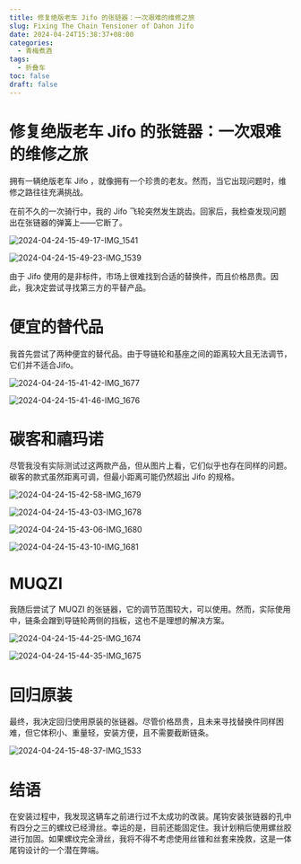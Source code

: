 ```yaml
---
title: 修复绝版老车 Jifo 的张链器：一次艰难的维修之旅
slug: Fixing The Chain Tensioner of Dahon Jifo
date: 2024-04-24T15:38:37+08:00
categories:
  - 青梅煮酒
tags:
  - 折叠车
toc: false
draft: false
---
```


# 修复绝版老车 Jifo 的张链器：一次艰难的维修之旅

拥有一辆绝版老车 Jifo ，就像拥有一个珍贵的老友。然而，当它出现问题时，维修之路往往充满挑战。

在前不久的一次骑行中，我的 Jifo 飞轮突然发生跳齿。回家后，我检查发现问题出在张链器的弹簧上——它断了。

![2024-04-24-15-49-17-IMG_1541](https://raw.githubusercontent.com/xbot/image-hosting/master/blog/2024-04-24-15-49-17-IMG_1541.jpeg)

![2024-04-24-15-49-23-IMG_1539](https://raw.githubusercontent.com/xbot/image-hosting/master/blog/2024-04-24-15-49-23-IMG_1539.jpeg)

由于 Jifo 使用的是非标件，市场上很难找到合适的替换件，而且价格昂贵。因此，我决定尝试寻找第三方的平替产品。

# 便宜的替代品

我首先尝试了两种便宜的替代品。由于导链轮和基座之间的距离较大且无法调节，它们并不适合Jifo。

![2024-04-24-15-41-42-IMG_1677](https://raw.githubusercontent.com/xbot/image-hosting/master/blog/2024-04-24-15-41-42-IMG_1677.jpeg)

![2024-04-24-15-41-46-IMG_1676](https://raw.githubusercontent.com/xbot/image-hosting/master/blog/2024-04-24-15-41-46-IMG_1676.jpeg)

# 碳客和禧玛诺

尽管我没有实际测试过这两款产品，但从图片上看，它们似乎也存在同样的问题。碳客的款式虽然距离可调，但最小距离可能仍然超出 Jifo 的规格。

![2024-04-24-15-42-58-IMG_1679](https://raw.githubusercontent.com/xbot/image-hosting/master/blog/2024-04-24-15-42-58-IMG_1679.jpeg)

![2024-04-24-15-43-03-IMG_1678](https://raw.githubusercontent.com/xbot/image-hosting/master/blog/2024-04-24-15-43-03-IMG_1678.jpeg)

![2024-04-24-15-43-06-IMG_1680](https://raw.githubusercontent.com/xbot/image-hosting/master/blog/2024-04-24-15-43-06-IMG_1680.jpeg)

![2024-04-24-15-43-10-IMG_1681](https://raw.githubusercontent.com/xbot/image-hosting/master/blog/2024-04-24-15-43-10-IMG_1681.jpeg)

# MUQZI

我随后尝试了 MUQZI 的张链器，它的调节范围较大，可以使用。然而，实际使用中，链条会蹭到导链轮两侧的挡板，这也不是理想的解决方案。

![2024-04-24-15-44-25-IMG_1674](https://raw.githubusercontent.com/xbot/image-hosting/master/blog/2024-04-24-15-44-25-IMG_1674.jpeg)

![2024-04-24-15-44-35-IMG_1675](https://raw.githubusercontent.com/xbot/image-hosting/master/blog/2024-04-24-15-44-35-IMG_1675.jpeg)

# 回归原装

最终，我决定回归使用原装的张链器。尽管价格昂贵，且未来寻找替换件同样困难，但它体积小、重量轻，安装方便，且不需要截断链条。

![2024-04-24-15-48-37-IMG_1533](https://raw.githubusercontent.com/xbot/image-hosting/master/blog/2024-04-24-15-48-37-IMG_1533.jpeg)

# 结语

在安装过程中，我发现这辆车之前进行过不太成功的改装。尾钩安装张链器的孔中有四分之三的螺纹已经滑丝。幸运的是，目前还能固定住。我计划稍后使用螺丝胶进行加固。如果螺纹完全滑丝，我将不得不考虑使用丝锥和丝套来挽救，这是一体尾钩设计的一个潜在弊端。